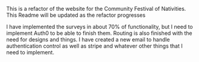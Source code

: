 This is a refactor of the website for the Community Festival of Nativities.
This Readme will be updated as the refactor progresses

I have implemented the surveys in about 70% of functionality, but I need to implement Auth0 to be able to finish them.
Routing is also finished with the need for designs and things.
I have created a new email to handle authentication control as well as stripe and whatever other things that I need to implement.
